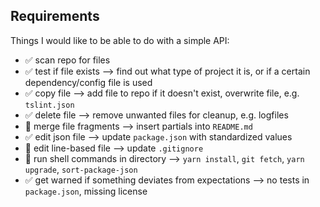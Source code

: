 ## Requirements

Things I would like to be able to do with a simple API:

- ✅ scan repo for files
- ✅ test if file exists --> find out what type of project it is, or if a certain dependency/config file is used
- ✅ copy file --> add file to repo if it doesn't exist, overwrite file, e.g. `tslint.json`
- ✅ delete file --> remove unwanted files for cleanup, e.g. logfiles
- 🔳️ merge file fragments --> insert partials into `README.md`
- ✅ edit json file --> update `package.json` with standardized values
- 🔳️ edit line-based file --> update `.gitignore`
- 🔳️ run shell commands in directory --> `yarn install`, `git fetch`, `yarn upgrade`, `sort-package-json`
- ✅ get warned if something deviates from expectations --> no tests in `package.json`, missing license

